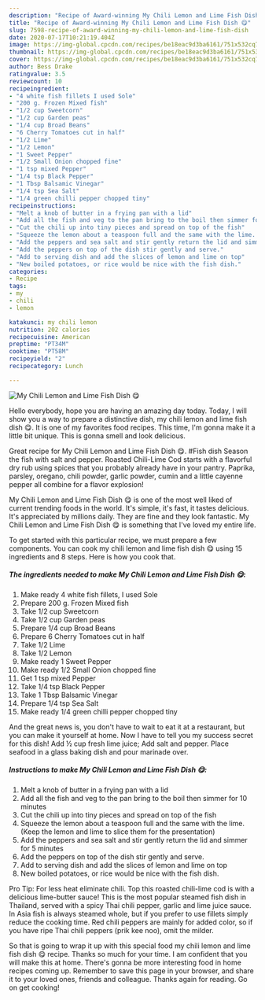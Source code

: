 ```yaml
---
description: "Recipe of Award-winning My Chili Lemon and Lime Fish Dish 😋"
title: "Recipe of Award-winning My Chili Lemon and Lime Fish Dish 😋"
slug: 7598-recipe-of-award-winning-my-chili-lemon-and-lime-fish-dish
date: 2020-07-17T10:21:19.404Z
image: https://img-global.cpcdn.com/recipes/be18eac9d3ba6161/751x532cq70/my-chili-lemon-and-lime-fish-dish-😋-recipe-main-photo.jpg
thumbnail: https://img-global.cpcdn.com/recipes/be18eac9d3ba6161/751x532cq70/my-chili-lemon-and-lime-fish-dish-😋-recipe-main-photo.jpg
cover: https://img-global.cpcdn.com/recipes/be18eac9d3ba6161/751x532cq70/my-chili-lemon-and-lime-fish-dish-😋-recipe-main-photo.jpg
author: Bess Drake
ratingvalue: 3.5
reviewcount: 10
recipeingredient:
- "4 white fish fillets I used Sole"
- "200 g. Frozen Mixed fish"
- "1/2 cup Sweetcorn"
- "1/2 cup Garden peas"
- "1/4 cup Broad Beans"
- "6 Cherry Tomatoes cut in half"
- "1/2 Lime"
- "1/2 Lemon"
- "1 Sweet Pepper"
- "1/2 Small Onion chopped fine"
- "1 tsp mixed Pepper"
- "1/4 tsp Black Pepper"
- "1 Tbsp Balsamic Vinegar"
- "1/4 tsp Sea Salt"
- "1/4 green chilli pepper chopped tiny"
recipeinstructions:
- "Melt a knob of butter in a frying pan with a lid"
- "Add all the fish and veg to the pan bring to the boil then simmer for 10 minutes"
- "Cut the chili up into tiny pieces and spread on top of the fish"
- "Squeeze the lemon about a teaspoon full and the same with the lime. (Keep the lemon and lime to slice them for the presentation)"
- "Add the peppers and sea salt and stir gently return the lid and simmer for 5 minutes"
- "Add the peppers on top of the dish stir gently and serve."
- "Add to serving dish and add the slices of lemon and lime on top"
- "New boiled potatoes, or rice would be nice with the fish dish."
categories:
- Recipe
tags:
- my
- chili
- lemon

katakunci: my chili lemon 
nutrition: 202 calories
recipecuisine: American
preptime: "PT34M"
cooktime: "PT58M"
recipeyield: "2"
recipecategory: Lunch

---
```



![My Chili Lemon and Lime Fish Dish 😋](https://img-global.cpcdn.com/recipes/be18eac9d3ba6161/751x532cq70/my-chili-lemon-and-lime-fish-dish-😋-recipe-main-photo.jpg)

Hello everybody, hope you are having an amazing day today. Today, I will show you a way to prepare a distinctive dish, my chili lemon and lime fish dish 😋. It is one of my favorites food recipes. This time, I'm gonna make it a little bit unique. This is gonna smell and look delicious.

Great recipe for My Chili Lemon and Lime Fish Dish 😋. #Fish dish Season the fish with salt and pepper. Roasted Chili-Lime Cod starts with a flavorful dry rub using spices that you probably already have in your pantry. Paprika, parsley, oregano, chili powder, garlic powder, cumin and a little cayenne pepper all combine for a flavor explosion!

My Chili Lemon and Lime Fish Dish 😋 is one of the most well liked of current trending foods in the world. It's simple, it's fast, it tastes delicious. It's appreciated by millions daily. They are fine and they look fantastic. My Chili Lemon and Lime Fish Dish 😋 is something that I've loved my entire life.


To get started with this particular recipe, we must prepare a few components. You can cook my chili lemon and lime fish dish 😋 using 15 ingredients and 8 steps. Here is how you cook that.

<!--inarticleads1-->

##### The ingredients needed to make My Chili Lemon and Lime Fish Dish 😋:

1. Make ready 4 white fish fillets, I used Sole
1. Prepare 200 g. Frozen Mixed fish
1. Take 1/2 cup Sweetcorn
1. Take 1/2 cup Garden peas
1. Prepare 1/4 cup Broad Beans
1. Prepare 6 Cherry Tomatoes cut in half
1. Take 1/2 Lime
1. Take 1/2 Lemon
1. Make ready 1 Sweet Pepper
1. Make ready 1/2 Small Onion chopped fine
1. Get 1 tsp mixed Pepper
1. Take 1/4 tsp Black Pepper
1. Take 1 Tbsp Balsamic Vinegar
1. Prepare 1/4 tsp Sea Salt
1. Make ready 1/4 green chilli pepper chopped tiny


And the great news is, you don&#39;t have to wait to eat it at a restaurant, but you can make it yourself at home. Now I have to tell you my success secret for this dish! Add ½ cup fresh lime juice; Add salt and pepper. Place seafood in a glass baking dish and pour marinade over. 

<!--inarticleads2-->

##### Instructions to make My Chili Lemon and Lime Fish Dish 😋:

1. Melt a knob of butter in a frying pan with a lid
1. Add all the fish and veg to the pan bring to the boil then simmer for 10 minutes
1. Cut the chili up into tiny pieces and spread on top of the fish
1. Squeeze the lemon about a teaspoon full and the same with the lime. (Keep the lemon and lime to slice them for the presentation)
1. Add the peppers and sea salt and stir gently return the lid and simmer for 5 minutes
1. Add the peppers on top of the dish stir gently and serve.
1. Add to serving dish and add the slices of lemon and lime on top
1. New boiled potatoes, or rice would be nice with the fish dish.


Pro Tip: For less heat eliminate chili. Top this roasted chili-lime cod is with a delicious lime-butter sauce! This is the most popular steamed fish dish in Thailand, served with a spicy Thai chili pepper, garlic and lime juice sauce. In Asia fish is always steamed whole, but if you prefer to use fillets simply reduce the cooking time. Red chili peppers are mainly for added color, so if you have ripe Thai chili peppers (prik kee noo), omit the milder. 

So that is going to wrap it up with this special food my chili lemon and lime fish dish 😋 recipe. Thanks so much for your time. I am confident that you will make this at home. There's gonna be more interesting food in home recipes coming up. Remember to save this page in your browser, and share it to your loved ones, friends and colleague. Thanks again for reading. Go on get cooking!
